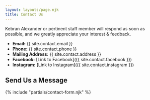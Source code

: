 ```yaml
---
layout: layouts/page.njk
title: Contact Us
---
```


Kebran Alexander or pertinent staff member will respond as soon as possible, and we greatly appreciate your interest & feedback.


*   **Email:** {{ site.contact.email }}
*   **Phone:** {{ site.contact.phone }}
*   **Mailing Address:** {{ site.contact.address }}
*   **Facebook:** [Link to Facebook]({{ site.contact.facebook }})
*   **Instagram:** [Link to Instagram]({{ site.contact.instagram }})

## Send Us a Message

{% include "partials/contact-form.njk" %}
